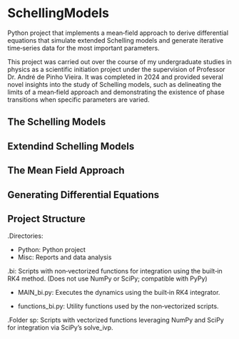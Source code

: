 # SchellingModels
Python project that implements a mean‑field approach to derive differential equations that simulate extended Schelling models and generate iterative time‑series data for the most important parameters.

This project was carried out over the course of my undergraduate studies in physics as a scientific initiation project under the supervision of Professor Dr. André de Pinho Vieira. It was completed in 2024 and provided several novel insights into the study of Schelling models, such as delineating the limits of a mean‑field approach and demonstrating the existence of phase transitions when specific parameters are varied.

## The Schelling Models




## Extendind Schelling Models



## The Mean Field Approach



## Generating Differential Equations




## Project Structure

.Directories:
  - Python: Python project
  - Misc: Reports and data analysis


.bi: Scripts with non‑vectorized functions for integration using the built‑in RK4 method. (Does not use NumPy or SciPy; compatible with PyPy)

 - MAIN_bi.py: Executes the dynamics using the built‑in RK4 integrator.

 - functions_bi.py: Utility functions used by the non‑vectorized scripts.

.Folder sp: Scripts with vectorized functions leveraging NumPy and SciPy for integration via SciPy’s solve_ivp.
